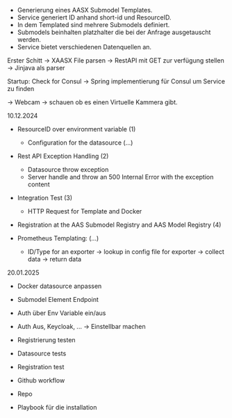 


* Generierung eines AASX Submodel Templates. 
* Service generiert ID anhand  short-id und ResourceID.
* In dem Templated sind mehrere Submodels definiert. 
* Submodels beinhalten platzhalter die bei der Anfrage ausgetauscht werden. 
* Service bietet verschiedenen Datenquellen an. 


Erster Schitt 
   -> XAASX File parsen
   -> RestAPI mit GET zur verfügung stellen 
   -> Jinjava als parser

Startup:
Check for Consul -> Spring implementierung für Consul um Service zu finden

-> Webcam -> schauen ob es einen Virtuelle Kammera gibt.

10.12.2024

- ResourceID over environment variable (1)
    - Configuration for the datasource (...)

- Rest API Exception Handling  (2)
    - Datasource throw exception
    - Server handle and throw an 500 Internal Error with the exception content

- Integration Test (3)
    - HTTP Request for Template and Docker

- Registration at the AAS Submodel Registry and AAS Model Registry (4)


- Prometheus Templating: (...)
    - ID/Type for an exporter -> lookup in config file for exporter -> collect data -> return data 

20.01.2025

- Docker datasource anpassen
- Submodel Element Endpoint
- Auth über Env Variable ein/aus
- Auth Aus, Keycloak, ... -> Einstellbar machen

- Registrierung testen
- Datasource tests
- Registration test

- Github workflow
- Repo

- Playbook für die installation


